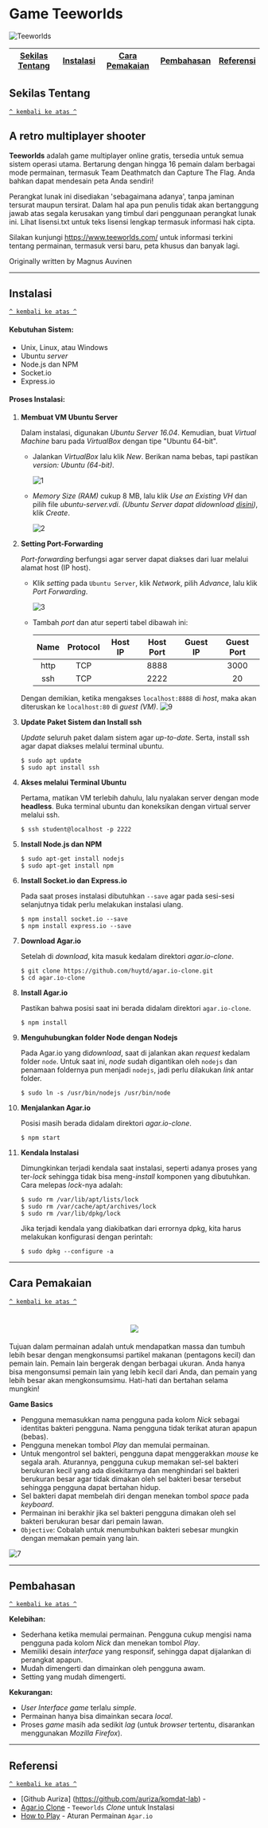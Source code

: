 # Game Teeworlds
![Teeworlds](https://raw.githubusercontent.com/cindanapr/Teeworld-Komdat/master/teeworlds.jpg)

[Sekilas Tentang](#sekilas-tentang) | [Instalasi](#instalasi) | [Cara Pemakaian](#cara-pemakaian) | [Pembahasan](#pembahasan) | [Referensi](#referensi)
:---:|:---:|:---:|:---:|:---:

## Sekilas Tentang
[`^ kembali ke atas ^`](#Game-Teeworlds)

A retro multiplayer shooter 
---------------------------

**Teeworlds** adalah game multiplayer online gratis, tersedia untuk semua sistem operasi utama. Bertarung dengan hingga 16 pemain dalam berbagai mode permainan, termasuk Team Deathmatch dan Capture The Flag. Anda bahkan dapat mendesain peta Anda sendiri!

Perangkat lunak ini disediakan 'sebagaimana adanya', tanpa jaminan tersurat maupun tersirat. Dalam hal apa pun penulis tidak akan bertanggung jawab atas segala kerusakan yang timbul dari penggunaan perangkat lunak ini. Lihat lisensi.txt untuk teks lisensi lengkap termasuk informasi hak cipta.

Silakan kunjungi https://www.teeworlds.com/ untuk informasi terkini tentang permainan, termasuk versi baru, peta khusus dan banyak lagi.

Originally written by Magnus Auvinen
***

## Instalasi
[`^ kembali ke atas ^`](#Game-Teeworlds)

#### Kebutuhan Sistem:
- Unix, Linux, atau Windows
- Ubuntu *server*
- Node.js dan NPM
- Socket.io
- Express.io
  
#### Proses Instalasi:

1. **Membuat VM Ubuntu Server**

    Dalam instalasi, digunakan *Ubuntu Server 16.04*. Kemudian, buat *Virtual Machine* baru pada *VirtualBox* dengan tipe "Ubuntu 64-bit".
    - Jalankan *VirtualBox* lalu klik *New*. Berikan nama bebas, tapi pastikan *version: Ubuntu (64-bit)*.
    
      ![1](https://github.com/mhdsuryono/komdat-agar.io/blob/master/1.png)
      
    - *Memory Size (RAM)* cukup 8 MB, lalu klik *Use an Existing VH* dan pilih file *ubuntu-server.vdi*. *(Ubuntu Server dapat didownload [disini](https://drive.google.com/a/apps.ipb.ac.id/uc?id=1-Dr_iEdk3N3YRFnTEtWdJQcV49Sp13IQ&export=download))*, klik *Create*.
    
      ![2](https://github.com/mhdsuryono/komdat-agar.io/blob/master/2.png)
      

2. **Setting Port-Forwarding**

    *Port-forwarding* berfungsi agar server dapat diakses dari luar melalui alamat host (IP host).
    - Klik *setting* pada ``Ubuntu Server``, klik *Network*, pilih *Advance*, lalu klik *Port Forwarding*.
    
      ![3](https://github.com/mhdsuryono/komdat-agar.io/blob/master/3.png)
      
    - Tambah *port* dan atur seperti tabel dibawah ini:
    
      | Name | Protocol | Host IP | Host Port | Guest IP | Guest Port |
      |:----:|:--------:|:-------:|:---------:|:--------:|:----------:|
      | http | TCP      |         | 8888      |          | 3000         |
      | ssh  | TCP      |         | 2222      |          | 20         |

    Dengan demikian, ketika mengakses ``localhost:8888`` di *host*, maka akan diteruskan ke ``localhost:80`` di *guest (VM)*.
    ![9](https://raw.githubusercontent.com/mhdsuryono/komdat-agar.io/master/8.png)

3. **Update Paket Sistem dan Install ssh**

    *Update* seluruh paket dalam sistem agar *up-to-date*. Serta, install ssh agar dapat diakses melalui terminal ubuntu.
    ```
    $ sudo apt update
    $ sudo apt install ssh
    ```
4. **Akses melalui Terminal Ubuntu**

    Pertama, matikan VM terlebih dahulu, lalu nyalakan server dengan mode **headless**. Buka terminal ubuntu dan koneksikan dengan virtual server melalui ssh.
    ```
    $ ssh student@localhost -p 2222
    ```

5. **Install Node.js dan NPM**

    ```
    $ sudo apt-get install nodejs
    $ sudo apt-get install npm
    ```

6. **Install Socket.io dan Express.io**

    Pada saat proses instalasi dibutuhkan ``--save`` agar pada sesi-sesi selanjutnya tidak perlu melakukan instalasi ulang.
    ```
    $ npm install socket.io --save
    $ npm install express.io --save
    ```

7. **Download Agar.io**

    Setelah di *download*, kita masuk kedalam direktori *agar.io-clone*.
    ```
    $ git clone https://github.com/huytd/agar.io-clone.git
    $ cd agar.io-clone
    ```

8. **Install Agar.io**

    Pastikan bahwa posisi saat ini berada didalam direktori ``agar.io-clone``.
    ```
    $ npm install
    ```
    
9. **Menguhubungkan folder Node dengan Nodejs**

    Pada Agar.io yang di*download*, saat di jalankan akan *request* kedalam  folder ``node``. Untuk saat ini, *node* sudah digantikan oleh ``nodejs`` dan penamaan foldernya pun menjadi ``nodejs``, jadi perlu dilakukan *link* antar folder.
    ```
    $ sudo ln -s /usr/bin/nodejs /usr/bin/node
    ```

10. **Menjalankan Agar.io**

    Posisi masih berada didalam direktori *agar.io-clone*.
    ```
    $ npm start
    ```

11. **Kendala Instalasi**

    Dimungkinkan terjadi kendala saat instalasi, seperti adanya proses yang ter-*lock* sehingga tidak bisa meng-*install* komponen yang dibutuhkan. Cara melepas *lock*-nya adalah:
    ```
    $ sudo rm /var/lib/apt/lists/lock
    $ sudo rm /var/cache/apt/archives/lock
    $ sudo rm /var/lib/dpkg/lock
    ```
    Jika terjadi kendala yang diakibatkan dari errornya dpkg, kita harus melakukan konfigurasi dengan perintah:
    ```
    $ sudo dpkg --configure -a
    ```
***

## Cara Pemakaian
[`^ kembali ke atas ^`](#Game-Teeworlds)

<h1 align="center"><img src="https://raw.githubusercontent.com/mhdsuryono/komdat-agar.io/master/6.png"></h1>

Tujuan dalam permainan adalah untuk mendapatkan massa dan tumbuh lebih besar dengan mengkonsumsi partikel makanan (pentagons kecil) dan pemain lain. Pemain lain bergerak dengan berbagai ukuran. Anda hanya bisa mengonsumsi pemain lain yang lebih kecil dari Anda, dan pemain yang lebih besar akan mengkonsumsimu. Hati-hati dan bertahan selama mungkin!

**Game Basics**
- Pengguna memasukkan nama pengguna pada kolom *Nick* sebagai identitas bakteri pengguna. Nama pengguna tidak terikat aturan apapun (bebas).
- Pengguna menekan tombol *Play* dan memulai permainan.
- Untuk mengontrol sel bakteri, pengguna dapat menggerakkan *mouse* ke segala arah. Aturannya, pengguna cukup memakan sel-sel bakteri berukuran kecil yang ada disekitarnya dan menghindari sel bakteri berukuran besar agar tidak dimakan oleh sel bakteri besar tersebut sehingga pengguna dapat bertahan hidup.
- Sel bakteri dapat membelah diri dengan menekan tombol *space* pada *keyboard*.
- Permainan ini berakhir jika sel bakteri pengguna dimakan oleh sel bakteri berukuran besar dari pemain lawan.
- ``Objective``: Cobalah untuk menumbuhkan bakteri sebesar mungkin dengan memakan pemain yang lain.

![7](https://raw.githubusercontent.com/mhdsuryono/komdat-agar.io/master/7.png)

***

## Pembahasan
[`^ kembali ke atas ^`](#Game-Teeworlds)

**Kelebihan:**
- Sederhana ketika memulai permainan. Pengguna cukup mengisi nama pengguna pada kolom *Nick* dan menekan tombol *Play*.
- Memiliki desain *interface* yang responsif, sehingga dapat dijalankan di perangkat apapun.
- Mudah dimengerti dan dimainkan oleh pengguna awam.
- Setting yang mudah dimengerti.

**Kekurangan:**
- *User Interface game* terlalu *simple*.
- Permainan hanya bisa dimainkan secara *local*.
- Proses *game* masih ada sedikit *lag* (untuk *browser* tertentu, disarankan menggunakan *Mozilla Firefox*).

***

## Referensi
[`^ kembali ke atas ^`](#Game-Teeworlds)
- [Github Auriza] (https://github.com/auriza/komdat-lab) - 
- [Agar.io Clone](https://github.com/teeworlds/teeworlds) - ``Teeworlds`` *Clone* untuk Instalasi
- [How to Play](https://github.com/huytd/agar.io-clone/wiki/How-to-Play) - Aturan Permainan ``Agar.io``


